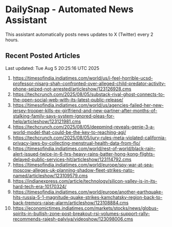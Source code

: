 # DailySnap - Automated News Assistant

This assistant automatically posts news updates to X (Twitter) every 2 hours.

## Recent Posted Articles

Last updated: Tue Aug  5 20:25:16 UTC 2025

1. https://timesofindia.indiatimes.com/world/us/i-feel-horrible-ucsd-professor-nisarg-shah-confronted-over-alleged-child-predator-activity-phone-seized-not-arrested/articleshow/123126928.cms
2. https://techcrunch.com/2025/08/05/substack-rival-ghost-connects-to-the-open-social-web-with-its-latest-public-release/
3. https://timesofindia.indiatimes.com/world/us/agencies-failed-her-new-jersey-trooper-kills-ex-girlfriend-and-new-partner-after-months-of-stalking-family-says-system-ignored-pleas-for-help/articleshow/123121981.cms
4. https://techcrunch.com/2025/08/05/deepmind-reveals-genie-3-a-world-model-that-could-be-the-key-to-reaching-agi/
5. https://techcrunch.com/2025/08/05/jury-rules-meta-violated-california-privacy-laws-by-collecting-menstrual-health-data-from-flo/
6. https://timesofindia.indiatimes.com/world/rest-of-world/black-rain-alert-issued-twice-in-6-hrs-heavy-rains-batter-hong-kong-flights-delayed-public-services-hit/articleshow/123114792.cms
7. https://timesofindia.indiatimes.com/world/europe/spy-war-at-sea-moscow-alleges-uk-planning-shadow-fleet-strikes-nato-named/articleshow/123109579.cms
8. https://indianexpress.com/article/technology/silicon-valley-is-in-its-hard-tech-era-10170324/
9. https://timesofindia.indiatimes.com/world/europe/another-earthquake-hits-russia-5-1-magnitude-quake-strikes-kamchatsky-region-back-to-back-tremors-raise-alarm/articleshow/123108884.cms
10. https://economictimes.indiatimes.com/markets/stocks/news/globus-spirits-in-bullish-zone-post-breakout-rsi-volumes-support-rally-recommends-rajesh-palviya/videoshow/123098006.cms
